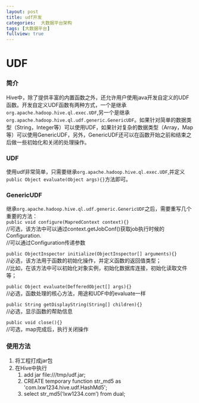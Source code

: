 ```yaml
---
layout: post
title: udf开发
categories:  大数据平台架构
tags: [大数据平台]
fullview: true
---
```


# UDF

### 简介
Hive中，除了提供丰富的内置函数之外，还允许用户使用java开发自定义的UDF函数。开发自定义UDF函数有两种方式，一个是继承`org.apache.hadoop.hive.ql.exec.UDF`,另一个是继承`org.apache.hadoop.hive.ql.udf.generic.GenericUDF`。如果针对简单的数据类型（String，Integer等）可以使用UDF，如果针对复杂的数据类型（Array，Map等）可以使用GenericUDF，另外，GenericUDF还可以在函数开始之前和结束之后做一些初始化和关闭的处理操作。

### UDF
使用udf非常简单，只需要继承`org.apache.hadoop.hive.ql.exec.UDF`,并定义`public Object evaluate(Object args){}`方法即可。

### GenericUDF
继承`org.apache.hadoop.hive.ql.udf.generic.GenericUDF`之后，需要重写几个重要的方法：<br>
`public void configure(MapredContext context){}`<br>
//可选，该方法中可以通过context.getJobConf()获取job执行时候的Configuration. <br>
//可以通过Configuration传递参数<br>

`public ObjectInspector initialize(ObjectInspector[] arguments){}`<br>
//必选，该方法用于函数的初始化操作，并定义函数的返回值类型；<br>
//比如，在该方法中可以初始化对象实例，初始化数据库连接，初始化读取文件等；<br>

`public Object evaluate(DefferedObject[] args){}`<br>
//必选，函数处理的核心方法，用途和UDF中的evaluate一样<br>

`public String getDisplayString(String[] children){}`<br>
//必选，显示函数的帮助信息<br>

`public void close(){}`<br>
//可选，map完成后，执行关闭操作<br>          

### 使用方法

1. 将工程打成jar包
2. 在Hive中执行
    1. add jar file:///tmp/udf.jar;
    2. CREATE temporary function str_md5 as 'com.lxw1234.hive.udf.HashMd5';
    3. select str_md5(‘lxw1234.com’) from dual;
